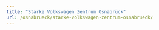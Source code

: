 ```yaml
---
title: "Starke Volkswagen Zentrum Osnabrück"
url: /osnabrueck/starke-volkswagen-zentrum-osnabrueck/
---
```

